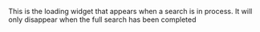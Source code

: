 This is the loading widget that appears when a search is in process. It will only disappear when the full search has been completed